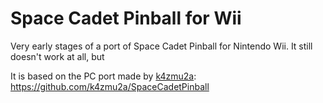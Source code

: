 # Space Cadet Pinball for Wii
Very early stages of a port of Space Cadet Pinball for Nintendo Wii. It still doesn't work at all, but 

It is based on the PC port made by [k4zmu2a](https://github.com/k4zmu2a): https://github.com/k4zmu2a/SpaceCadetPinball